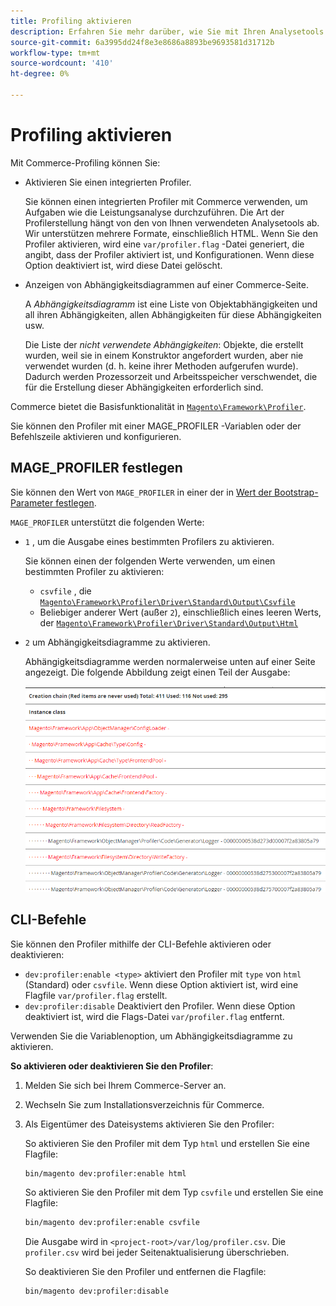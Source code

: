 ```yaml
---
title: Profiling aktivieren
description: Erfahren Sie mehr darüber, wie Sie mit Ihren Analysetools den MAGE Profiler verwenden können.
source-git-commit: 6a3995dd24f8e3e8686a8893be9693581d31712b
workflow-type: tm+mt
source-wordcount: '410'
ht-degree: 0%

---
```



# Profiling aktivieren

Mit Commerce-Profiling können Sie:

- Aktivieren Sie einen integrierten Profiler.

   Sie können einen integrierten Profiler mit Commerce verwenden, um Aufgaben wie die Leistungsanalyse durchzuführen. Die Art der Profilerstellung hängt von den von Ihnen verwendeten Analysetools ab. Wir unterstützen mehrere Formate, einschließlich HTML. Wenn Sie den Profiler aktivieren, wird eine `var/profiler.flag` -Datei generiert, die angibt, dass der Profiler aktiviert ist, und Konfigurationen. Wenn diese Option deaktiviert ist, wird diese Datei gelöscht.

- Anzeigen von Abhängigkeitsdiagrammen auf einer Commerce-Seite.

   A _Abhängigkeitsdiagramm_ ist eine Liste von Objektabhängigkeiten und all ihren Abhängigkeiten, allen Abhängigkeiten für diese Abhängigkeiten usw.

   Die Liste der _nicht verwendete Abhängigkeiten_: Objekte, die erstellt wurden, weil sie in einem Konstruktor angefordert wurden, aber nie verwendet wurden (d. h. keine ihrer Methoden aufgerufen wurde). Dadurch werden Prozessorzeit und Arbeitsspeicher verschwendet, die für die Erstellung dieser Abhängigkeiten erforderlich sind.

Commerce bietet die Basisfunktionalität in [`Magento\Framework\Profiler`][profiler].

Sie können den Profiler mit einer MAGE_PROFILER -Variablen oder der Befehlszeile aktivieren und konfigurieren.

## MAGE_PROFILER festlegen

Sie können den Wert von `MAGE_PROFILER` in einer der in [Wert der Bootstrap-Parameter festlegen](../bootstrap/set-parameters.md).

`MAGE_PROFILER` unterstützt die folgenden Werte:

- `1` , um die Ausgabe eines bestimmten Profilers zu aktivieren.

   Sie können einen der folgenden Werte verwenden, um einen bestimmten Profiler zu aktivieren:

   - `csvfile` , die [`Magento\Framework\Profiler\Driver\Standard\Output\Csvfile`][csvfile]
   - Beliebiger anderer Wert (außer `2`), einschließlich eines leeren Werts, der [`Magento\Framework\Profiler\Driver\Standard\Output\Html`][html]

- `2` um Abhängigkeitsdiagramme zu aktivieren.

   Abhängigkeitsdiagramme werden normalerweise unten auf einer Seite angezeigt. Die folgende Abbildung zeigt einen Teil der Ausgabe:

   ![Abhängigkeitsdiagramme](../../assets/configuration/depend-graphs.png)

## CLI-Befehle

Sie können den Profiler mithilfe der CLI-Befehle aktivieren oder deaktivieren:

- `dev:profiler:enable <type>` aktiviert den Profiler mit `type` von `html` (Standard) oder `csvfile`. Wenn diese Option aktiviert ist, wird eine Flagfile `var/profiler.flag` erstellt.
- `dev:profiler:disable` Deaktiviert den Profiler. Wenn diese Option deaktiviert ist, wird die Flags-Datei `var/profiler.flag` entfernt.

Verwenden Sie die Variablenoption, um Abhängigkeitsdiagramme zu aktivieren.

**So aktivieren oder deaktivieren Sie den Profiler**:

1. Melden Sie sich bei Ihrem Commerce-Server an.
1. Wechseln Sie zum Installationsverzeichnis für Commerce.
1. Als Eigentümer des Dateisystems aktivieren Sie den Profiler:

   So aktivieren Sie den Profiler mit dem Typ `html` und erstellen Sie eine Flagfile:

   ```bash
   bin/magento dev:profiler:enable html
   ```

   So aktivieren Sie den Profiler mit dem Typ `csvfile` und erstellen Sie eine Flagfile:

   ```bash
   bin/magento dev:profiler:enable csvfile
   ```

   Die Ausgabe wird in `<project-root>/var/log/profiler.csv`. Die `profiler.csv` wird bei jeder Seitenaktualisierung überschrieben.

   So deaktivieren Sie den Profiler und entfernen die Flagfile:

   ```bash
   bin/magento dev:profiler:disable
   ```

<!-- link definitions -->

[csvfile]: https://github.com/magento/magento2/blob/2.4/lib/internal/Magento/Framework/Profiler/Driver/Standard/Output/Csvfile.php
[html]: https://github.com/magento/magento2/blob/2.4/lib/internal/Magento/Framework/Profiler/Driver/Standard/Output/Html.php
[profiler]: https://github.com/magento/magento2/blob/2.4/lib/internal/Magento/Framework/Profiler.php
